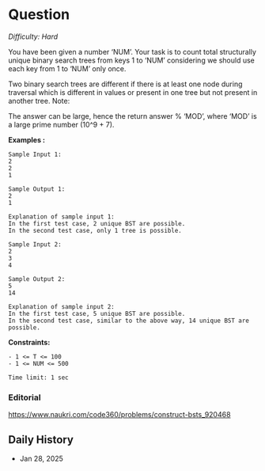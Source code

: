 # Question 

_Difficulty: Hard_

You have been given a number ‘NUM’. Your task is to count total structurally unique binary search trees from keys 1 to ‘NUM’ considering we should use each key from 1 to ‘NUM’ only once.

Two binary search trees are different if there is at least one node during traversal which is different in values or present in one tree but not present in another tree.
Note:

The answer can be large, hence the return answer % ‘MOD’, where ‘MOD’ is a large prime number (10^9 + 7).

**Examples :**
```
Sample Input 1:
2
2
1

Sample Output 1:
2
1

Explanation of sample input 1:
In the first test case, 2 unique BST are possible.
In the second test case, only 1 tree is possible.

Sample Input 2:
2
3
4

Sample Output 2:
5
14

Explanation of sample input 2:
In the first test case, 5 unique BST are possible.
In the second test case, similar to the above way, 14 unique BST are possible.
```

**Constraints:**
```
- 1 <= T <= 100   
- 1 <= NUM <= 500

Time limit: 1 sec
```

### Editorial
https://www.naukri.com/code360/problems/construct-bsts_920468

## Daily History
- Jan 28, 2025